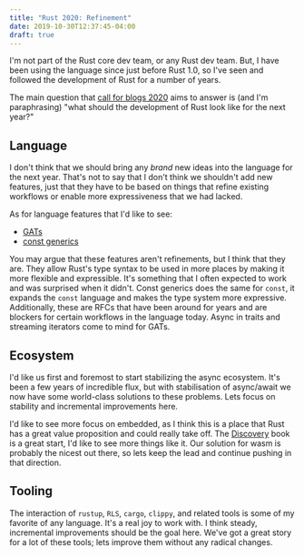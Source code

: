 ```yaml
---
title: "Rust 2020: Refinement"
date: 2019-10-30T12:37:45-04:00
draft: true
---
```


I'm not part of the Rust core dev team, or any Rust dev team. But, I have been using the language since just before Rust 1.0, so I've seen and followed the development of Rust for a number of years.

The main question that [call for blogs 2020](https://blog.rust-lang.org/2019/10/29/A-call-for-blogs-2020.html) aims to answer is (and I'm paraphrasing) "what should the development of Rust look like for the next year?"

## Language

I don't think that we should bring any _brand_ new ideas into the language for the next year. That's not to say that I don't think we shouldn't add new features, just that they have to be based on things that refine existing workflows or enable more expressiveness that we had lacked.

As for language features that I'd like to see:

- [GATs](https://github.com/rust-lang/rfcs/blob/master/text/1598-generic_associated_types.md)
- [const generics](https://github.com/rust-lang/rfcs/blob/master/text/2000-const-generics.md)

You may argue that these features aren't refinements, but I think that they are. They allow Rust's type syntax to be used in more places by making it more flexible and expressible. It's something that I often expected to work and was surprised when it didn't. Const generics does the same for `const`, it expands the `const` language and makes the type system more expressive. Additionally, these are RFCs that have been around for years and are blockers for certain workflows in the language today. Async in traits and streaming iterators come to mind for GATs.

## Ecosystem

I'd like us first and foremost to start stabilizing the async ecosystem. It's been a few years of incredible flux, but with stabilisation of async/await we now have some world-class solutions to these problems. Lets focus on stability and incremental improvements here.

I'd like to see more focus on embedded, as I think this is a place that Rust has a great value proposition and could really take off. The [Discovery](https://docs.rust-embedded.org/discovery/index.html) book is a great start, I'd like to see more things like it. Our solution for wasm is probably the nicest out there, so lets keep the lead and continue pushing in that direction.

## Tooling

The interaction of `rustup`, `RLS`, `cargo`, `clippy`, and related tools is some of my favorite of any language. It's a real joy to work with. I think steady, incremental improvements should be the goal here. We've got a great story for a lot of these tools; lets improve them without any radical changes.

